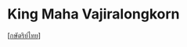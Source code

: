 # King Maha Vajiralongkorn

[[กษัตริย์ไทย]]

[//begin]: # "Autogenerated link references for markdown compatibility"
[กษัตริย์ไทย]: กษัตริย์ไทย "กษัตริย์ไทย"
[//end]: # "Autogenerated link references"